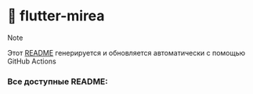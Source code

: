# 📌 flutter-mirea

> [!NOTE]  
> Этот [README](README.md) генерируется и обновляется автоматически с помощью GitHub Actions

### Все доступные README: 



